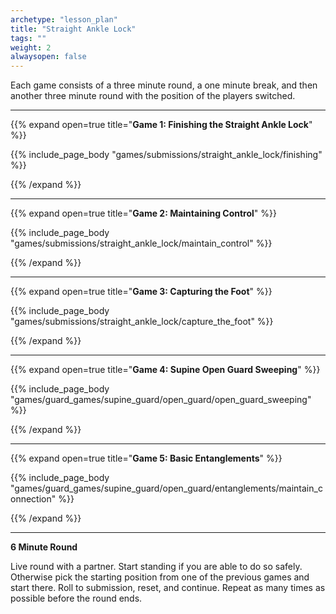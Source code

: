 ```yaml
--- 
archetype: "lesson_plan" 
title: "Straight Ankle Lock"
tags: ""
weight: 2
alwaysopen: false 
---
```




Each game consists of a three minute round, a one minute break, and then another three minute round with the position of the players switched. 

---
{{% expand open=true title="**Game 1: Finishing the Straight Ankle Lock**" %}}

{{% include_page_body "games/submissions/straight_ankle_lock/finishing" %}}

{{% /expand %}}

---
{{% expand open=true title="**Game 2: Maintaining Control**" %}}

{{% include_page_body "games/submissions/straight_ankle_lock/maintain_control" %}}

{{% /expand %}}

---
{{% expand open=true title="**Game 3: Capturing the Foot**" %}}

{{% include_page_body "games/submissions/straight_ankle_lock/capture_the_foot" %}}

{{% /expand %}}

---
{{% expand open=true title="**Game 4: Supine Open Guard Sweeping**" %}}

{{% include_page_body "games/guard_games/supine_guard/open_guard/open_guard_sweeping" %}}

{{% /expand %}}

---
{{% expand open=true title="**Game 5: Basic Entanglements**" %}}


{{% include_page_body "games/guard_games/supine_guard/open_guard/entanglements/maintain_connection" %}}

{{% /expand %}}

---
**6 Minute Round**

Live round with a partner. Start standing if you are able to do so safely. Otherwise pick the starting position from one of the previous games and start there. Roll to submission, reset, and continue. Repeat as many times as possible before the round ends. 




